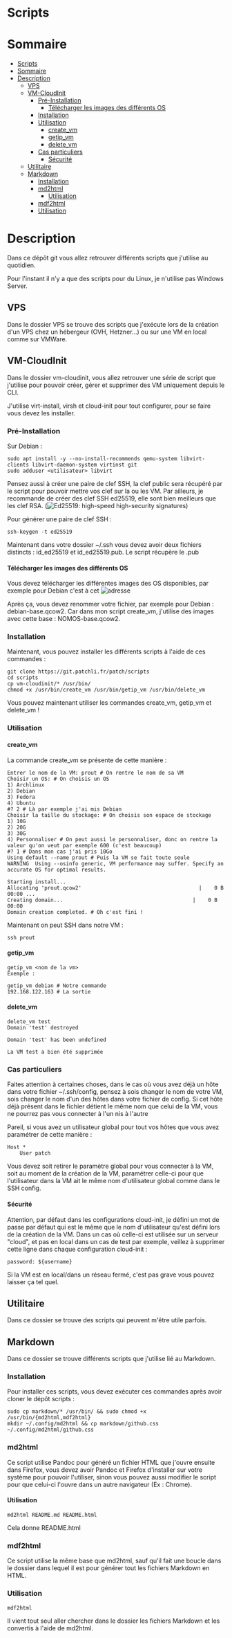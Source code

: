 # Scripts

# Sommaire

- [Scripts](#scripts)
- [Sommaire](#sommaire)
- [Description](#description)
  - [VPS](#vps)
  - [VM-CloudInit](#vm-cloudinit)
    - [Pré-Installation](#pré-installation)
      - [Télécharger les images des différents OS](#télécharger-les-images-des-différents-os)
    - [Installation](#installation)
    - [Utilisation](#utilisation)
      - [create\_vm](#create_vm)
      - [getip\_vm](#getip_vm)
      - [delete\_vm](#delete_vm)
    - [Cas particuliers](#cas-particuliers)
      - [Sécurité](#sécurité)
  - [Utilitaire](#utilitaire)
  - [Markdown](#markdown)
    - [Installation](#installation-1)
    - [md2html](#md2html)
      - [Utilisation](#utilisation-1)
    - [mdf2html](#mdf2html)
    - [Utilisation](#utilisation-2)

# Description

Dans ce dépôt git vous allez retrouver différents scripts que j'utilise au quotidien.

Pour l'instant il n'y a que des scripts pour du Linux, je n'utilise pas Windows Server.

## VPS

Dans le dossier VPS se trouve des scripts que j'exécute lors de la création d'un VPS chez un hébergeur (OVH, Hetzner...) ou sur une VM en local comme sur VMWare.

## VM-CloudInit

Dans le dossier vm-cloudinit, vous allez retrouver une série de script que j'utilise pour pouvoir créer, gérer et supprimer des VM uniquement depuis le CLI.

J'utilise virt-install, virsh et cloud-init pour tout configurer, pour se faire vous devez les installer.

### Pré-Installation

Sur Debian : 

```
sudo apt install -y --no-install-recommends qemu-system libvirt-clients libvirt-daemon-system virtinst git
sudo adduser <utilisateur> libvirt
```

Pensez aussi à créer une paire de clef SSH, la clef public sera récupéré par le script pour pouvoir mettre vos clef sur la ou les VM. 
Par ailleurs, je recommande de créer des clef SSH ed25519, elle sont bien meilleurs que les clef RSA. (![Ed25519: high-speed high-security signatures](https://ed25519.cr.yp.to/))

Pour générer une paire de clef SSH : 

```
ssh-keygen -t ed25519
```

Maintenant dans votre dossier ~/.ssh vous devez avoir deux fichiers distincts : id_ed25519 et id_ed25519.pub. Le script récupère le .pub


#### Télécharger les images des différents OS

Vous devez télécharger les différentes images des OS disponibles, par exemple pour Debian c'est à cet ![adresse](https://cloud.debian.org/images/cloud/)

Après ça, vous devez renommer votre fichier, par exemple pour Debian : debian-base.qcow2. Car dans mon script create_vm, j'utilise des images avec cette base : NOMOS-base.qcow2.

### Installation

Maintenant, vous pouvez installer les différents scripts à l'aide de ces commandes :

```
git clone https://git.patchli.fr/patch/scripts
cd scripts
cp vm-cloudinit/* /usr/bin/
chmod +x /usr/bin/create_vm /usr/bin/getip_vm /usr/bin/delete_vm
```

Vous pouvez maintenant utiliser les commandes create_vm, getip_vm et delete_vm !

### Utilisation

#### create_vm

La commande create_vm se présente de cette manière : 

```
Entrer le nom de la VM: prout # On rentre le nom de sa VM
Choisir un OS: # On choisis un OS
1) Archlinux
2) Debian
3) Fedora
4) Ubuntu
#? 2 # Là par exemple j'ai mis Debian
Choisir la taille du stockage: # On choisis son espace de stockage
1) 10G
2) 20G
3) 30G
4) Personnaliser # On peut aussi le personnaliser, donc on rentre la valeur qu'on veut par exemple 600 (c'est beaucoup)
#? 1 # Dans mon cas j'ai pris 10Go
Using default --name prout # Puis la VM se fait toute seule
WARNING  Using --osinfo generic, VM performance may suffer. Specify an accurate OS for optimal results.

Starting install...
Allocating 'prout.qcow2'                                      |    0 B  00:00 ... 
Creating domain...                                          |    0 B  00:00     
Domain creation completed. # Oh c'est fini !
```

Maintenant on peut SSH dans notre VM : 
```
ssh prout
```

#### getip_vm

```
getip_vm <nom de la vm>
Exemple : 

getip_vm debian # Notre commande
192.168.122.163 # La sortie
```

#### delete_vm

```
delete_vm test
Domain 'test' destroyed

Domain 'test' has been undefined

La VM test a bien été supprimée
```

### Cas particuliers

Faites attention à certaines choses, dans le cas où vous avez déjà un hôte dans votre fichier ~/.ssh/config, pensez à sois changer le nom de votre VM, sois changer le nom d'un des hôtes dans votre fichier de config. 
Si cet hôte déjà présent dans le fichier détient le même nom que celui de la VM, vous ne pourrez pas vous connecter à l'un nis à l'autre

Pareil, si vous avez un utilisateur global pour tout vos hôtes que vous avez paramétrer de cette manière : 

```
Host *
    User patch
```

Vous devez soit retirer le paramètre global pour vous connecter à la VM, soit au moment de la création de la VM, paramétrer celle-ci pour que l'utilisateur dans la VM ait le même nom d'utilisateur global comme dans le SSH config.

#### Sécurité

Attention, par défaut dans les configurations cloud-init, je défini un mot de passe par défaut qui est le même que le nom d'utilisateur qu'est défini lors de la création de la VM.
Dans un cas où celle-ci est utilisée sur un serveur "cloud", et pas en local dans un cas de test par exemple, veillez à supprimer cette ligne dans chaque configuration cloud-init : 

```
password: ${username}
```

Si la VM est en local/dans un réseau fermé, c'est pas grave vous pouvez laisser ça tel quel.

## Utilitaire

Dans ce dossier se trouve des scripts qui peuvent m'être utile parfois.

## Markdown

Dans ce dossier se trouve différents scripts que j'utilise lié au Markdown.

### Installation

Pour installer ces scripts, vous devez exécuter ces commandes après avoir cloner le dépôt scripts : 
```
sudo cp markdown/* /usr/bin/ && sudo chmod +x /usr/bin/{md2html,mdf2html}
mkdir ~/.config/md2html && cp markdown/github.css ~/.config/md2html/github.css
```

### md2html

Ce script utilise Pandoc pour généré un fichier HTML que j'ouvre ensuite dans Firefox, vous devez avoir Pandoc et Firefox d'installer sur votre système pour pouvoir l'utiliser, sinon vous pouvez aussi modifier le script pour que celui-ci l'ouvre dans un autre navigateur (Ex : Chrome).

#### Utilisation

```
md2html README.md README.html
```

Cela donne README.html


### mdf2html

Ce script utilise la même base que md2html, sauf qu'il fait une boucle dans le dossier dans lequel il est pour générer tout les fichiers Markdown en HTML.

### Utilisation

```
mdf2html
```

Il vient tout seul aller chercher dans le dossier les fichiers Markdown et les convertis à l'aide de md2html.